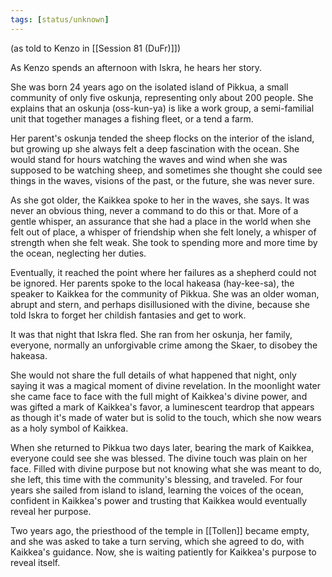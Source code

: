 ```yaml
---
tags: [status/unknown]
---
```

(as told to Kenzo in [[Session 81 (DuFr)]])

As Kenzo spends an afternoon with Iskra, he hears her story.

She was born 24 years ago on the isolated island of Pikkua, a small community of only five oskunja, representing only about 200 people. She explains that an oskunja (oss-kun-ya) is like a work group, a semi-familial unit that together manages a fishing fleet, or a tend a farm. 

Her parent's oskunja tended the sheep flocks on the interior of the island, but growing up she always felt a deep fascination with the ocean. She would stand for hours watching the waves and wind when she was supposed to be watching sheep, and sometimes she thought she could see things in the waves, visions of the past, or the future, she was never sure. 

As she got older, the Kaikkea spoke to her in the waves, she says. It was never an obvious thing, never a command to do this or that. More of a gentle whisper, an assurance that she had a place in the world when she felt out of place, a whisper of friendship when she felt lonely, a whisper of strength when she felt weak. She took to spending more and more time by the ocean, neglecting her duties. 

Eventually, it reached the point where her failures as a shepherd could not be ignored. Her parents spoke to the local hakeasa (hay-kee-sa), the speaker to Kaikkea for the community of Pikkua. She was an older woman, abrupt and stern, and perhaps disillusioned with the divine, because she told Iskra to forget her childish fantasies and get to work. 

It was that night that Iskra fled. She ran from her oskunja, her family, everyone, normally an unforgivable crime among the Skaer, to disobey the hakeasa. 

She would not share the full details of what happened that night, only saying it was a magical moment of divine revelation. In the moonlight water she came face to face with the full might of Kaikkea's divine power, and was gifted a mark of Kaikkea's favor, a luminescent teardrop that appears as though it's made of water but is solid to the touch, which she now wears as a holy symbol of Kaikkea. 

When she returned to Pikkua two days later, bearing the mark of Kaikkea, everyone could see she was blessed. The divine touch was plain on her face. Filled with divine purpose but not knowing what she was meant to do, she left, this time with the community's blessing, and traveled. For four years she sailed from island to island, learning the voices of the ocean, confident in Kaikkea's power and trusting that Kaikkea would eventually reveal her purpose. 

Two years ago, the priesthood of the temple in [[Tollen]] became empty, and she was asked to take a turn serving, which she agreed to do, with Kaikkea's guidance. Now, she is waiting patiently for Kaikkea's purpose to reveal itself. 
